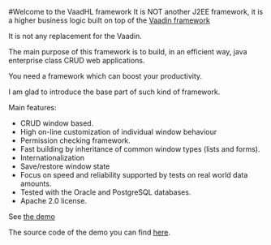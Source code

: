 #Welcome to the VaadHL framework
It is NOT another J2EE framework, it is a higher business logic built on top of the [Vaadin framework](http://www.vaadin.com)

It is not any replacement for the Vaadin. 

The main purpose of this framework is to build, in an efficient way, java enterprise class CRUD web applications.
 
You need a framework which can boost your productivity. 

I am glad to introduce the base part of such kind of framework.

Main features: 

  * CRUD window based.
  * High on-line customization of individual window behaviour
  * Permission checking framework.
  * Fast building by inheritance of common window types (lists and forms).
  * Internationalization
  * Save/restore window state
  * Focus on speed and reliability supported by tests on real world data amounts.
  * Tested with the Oracle and PostgreSQL databases.
  * Apache 2.0 license.


See [the demo](http://vaadhldemo.mromaniuk.me) 

The source code of the demo you can find [here](http://github.com/mi9rom/VaadHLDemo).